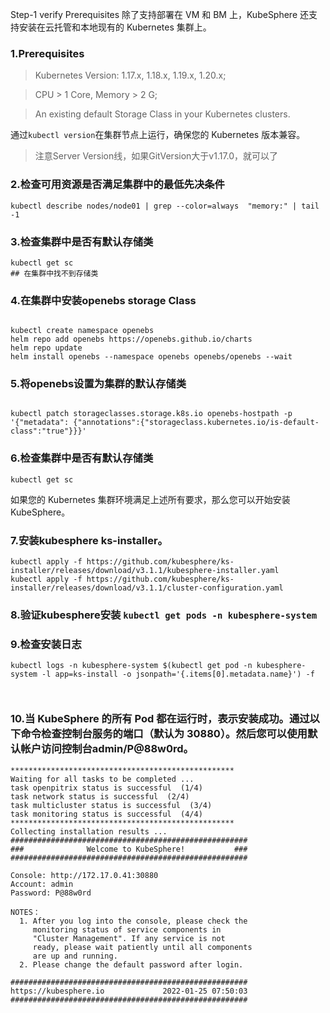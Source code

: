 Step-1 verify Prerequisites
除了支持部署在 VM 和 BM 上，KubeSphere 还支持安装在云托管和本地现有的 Kubernetes 集群上。
### 1.Prerequisites
>Kubernetes Version: 1.17.x, 1.18.x, 1.19.x, 1.20.x;

> CPU > 1 Core, Memory > 2 G;

> An existing default Storage Class in your Kubernetes clusters.

通过`kubectl version`在集群节点上运行，确保您的 Kubernetes 版本兼容。
> 注意Server Version线，如果GitVersion大于v1.17.0，就可以了

### 2.检查可用资源是否满足集群中的最低先决条件

```shell
kubectl describe nodes/node01 | grep --color=always  "memory:" | tail -1
```
### 3.检查集群中是否有默认存储类
```shell
kubectl get sc
## 在集群中找不到存储类
```
### 4.在集群中安装openebs storage Class
```shell

kubectl create namespace openebs
helm repo add openebs https://openebs.github.io/charts
helm repo update
helm install openebs --namespace openebs openebs/openebs --wait
```
### 5.将openebs设置为集群的默认存储类
```shell

kubectl patch storageclasses.storage.k8s.io openebs-hostpath -p '{"metadata": {"annotations":{"storageclass.kubernetes.io/is-default-class":"true"}}}'
```
### 6.检查集群中是否有默认存储类

```shell
kubectl get sc
```

如果您的 Kubernetes 集群环境满足上述所有要求，那么您可以开始安装 KubeSphere。
### 7.安装kubesphere ks-installer。
```shell
kubectl apply -f https://github.com/kubesphere/ks-installer/releases/download/v3.1.1/kubesphere-installer.yaml
kubectl apply -f https://github.com/kubesphere/ks-installer/releases/download/v3.1.1/cluster-configuration.yaml
```
### 8.验证kubesphere安装 ```kubectl get pods -n kubesphere-system```
### 9.检查安装日志
```shell
kubectl logs -n kubesphere-system $(kubectl get pod -n kubesphere-system -l app=ks-install -o jsonpath='{.items[0].metadata.name}') -f



```
### 10.当 KubeSphere 的所有 Pod 都在运行时，表示安装成功。通过以下命令检查控制台服务的端口（默认为 30880）。然后您可以使用默认帐户访问控制台admin/P@88w0rd。
```shell
**************************************************
Waiting for all tasks to be completed ...
task openpitrix status is successful  (1/4)
task network status is successful  (2/4)
task multicluster status is successful  (3/4)
task monitoring status is successful  (4/4)
**************************************************
Collecting installation results ...
#####################################################
###              Welcome to KubeSphere!           ###
#####################################################

Console: http://172.17.0.41:30880
Account: admin
Password: P@88w0rd

NOTES：
  1. After you log into the console, please check the
     monitoring status of service components in
     "Cluster Management". If any service is not
     ready, please wait patiently until all components 
     are up and running.
  2. Please change the default password after login.

#####################################################
https://kubesphere.io             2022-01-25 07:50:03
#####################################################

```